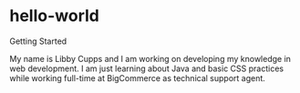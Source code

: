 # hello-world

Getting Started

My name is Libby Cupps and I am working on developing my knowledge in web development. I am just learning about Java and basic CSS practices while working full-time at BigCommerce as technical support agent.
